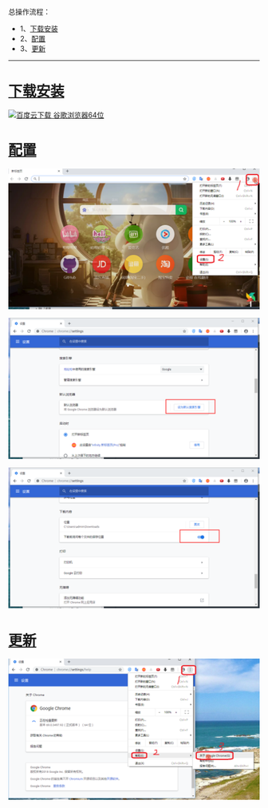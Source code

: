 总操作流程：
- 1、[下载安装](#GoogleChrome-01)
- 2、[配置](#GoogleChrome-02)
- 3、[更新](#GoogleChrome-03)

***

# <a name="GoogleChrome-01" href="#" >下载安装</a>

[![](https://img.shields.io/badge/百度云下载-谷歌浏览器64位-green.svg "百度云下载 谷歌浏览器64位")](https://pan.baidu.com/s/1QLKtSVEGV7tgypvqUdy3_w)

# <a name="GoogleChrome-02" href="#" >配置</a>

![](image/0-1.png)

![](image/0-2.png)

![](image/0-3.png)

# <a name="GoogleChrome-03" href="#" >更新</a>
![](image/0-4.png)